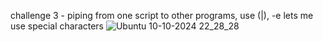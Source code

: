 challenge 3 - piping from one script to other programs, use (|), -e lets me use special characters
![Ubuntu 10-10-2024 22_28_28](https://github.com/user-attachments/assets/1883d91f-eee4-4135-b682-768109594540)

